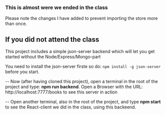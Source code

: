 ### This is almost were we ended in the class

Please note the changes I have added to prevent importing the store more than once.


## If you did not attend the class

This project includes a simple json-server backend which will let you get started without the Node/Express/Mongo-part

You need to install the json-server firste so do: ```npm install -g json-server```  before you start.

-- Now (after having cloned this project), open a terminal in the root of the project and type: **npm run backend**. 
Open a Browser with the URL: http://localhost:7777/books to see this server in action

-- Open another terminal, also in the root of the project, and type **npm start** to see the React-client we did in the class, using this backeend.
